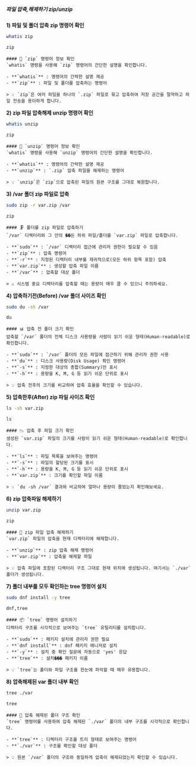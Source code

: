 ##### 파일 압축,해제하기 zip/unzip #####

**1) 파일 및 폴더 압축 zip 명령어 확인**

```bash
whatis zip
```

```tech
zip
```

```desc
#### 📖 `zip` 명령어 정보 확인
`whatis` 명령을 사용해 `zip` 명령어의 간단한 설명을 확인합니다.

- **`whatis`** : 명령어의 간략한 설명 제공
- **`zip`** : 파일 및 폴더를 압축하는 명령어

> 💡 `zip`은 여러 파일을 하나의 `.zip` 파일로 묶고 압축하여 저장 공간을 절약하고 파일 전송을 용이하게 합니다.
```

**2) zip 파일 압축해제 unzip 명령어 확인**

```bash
whatis unzip
```

```tech
zip
```

```desc
#### 📖 `unzip` 명령어 정보 확인
`whatis` 명령을 사용해 `unzip` 명령어의 간단한 설명을 확인합니다.

- **`whatis`** : 명령어의 간략한 설명 제공
- **`unzip`** : `.zip` 압축 파일을 해제하는 명령어

> 💡 `unzip`은 `zip`으로 압축된 파일의 원본 구조를 그대로 복원합니다.
```

**3) /var 폴더 zip 파일로 압축**

```bash
sudo zip -r var.zip /var
```

```tech
zip
```

```desc
#### 🗜️ 폴더를 zip 파일로 압축하기
`/var` 디렉터리와 그 안의 ��든 하위 파일/폴더를 `var.zip` 파일로 압축합니다.

- **`sudo`** : `/var` 디렉터리 접근에 관리자 권한이 필요할 수 있음
- **`zip`** : 압축 명령어
- **`-r`** : 지정된 디렉터리 내부를 재귀적으로(모든 하위 항목 포함) 압축
- **`var.zip`** : 생성할 압축 파일 이름
- **`/var`** : 압축할 대상 폴더

> ⚠️ 시스템 중요 디렉터리를 압축할 때는 용량이 매우 클 수 있으니 주의하세요.
```

**4) 압축하기전(Before) /var 폴더 사이즈 확인**

```bash
sudo du -sh /var
```

```tech
du
```

```desc
#### 📊 압축 전 폴더 크기 확인
압축할 `/var` 폴더의 전체 디스크 사용량을 사람이 읽기 쉬운 형태(Human-readable)로 확인합니다.

- **`sudo`** : `/var` 폴더의 모든 파일에 접근하기 위해 관리자 권한 사용
- **`du`** : 디스크 사용량(Disk Usage) 확인 명령어
- **`-s`** : 지정한 대상의 총합(Summary)만 표시
- **`-h`** : 용량을 K, M, G 등 읽기 쉬운 단위로 표시

> 💡 압축 전후의 크기를 비교하여 압축 효율을 확인할 수 있습니다.
```

**5) 압축한후(After) zip 파일 사이즈 확인**

```bash
ls -sh var.zip
```

```tech
ls
```

```desc
#### 📉 압축 후 파일 크기 확인
생성된 `var.zip` 파일의 크기를 사람이 읽기 쉬운 형태(Human-readable)로 확인합니다.

- **`ls`** : 파일 목록을 보여주는 명령어
- **`-s`** : 파일의 할당된 크기를 표시
- **`-h`** : 용량을 K, M, G 등 읽기 쉬운 단위로 표시
- **`var.zip`** : 크기를 확인할 파일 이름

> 💡 `du -sh /var` 결과와 비교하여 얼마나 용량이 줄었는지 확인해보세요.
```

**6) zip 압축파일 해제하기**

```bash
unzip var.zip
```

```tech
zip
```

```desc
#### 📂 zip 파일 압축 해제하기
`var.zip` 파일의 압축을 현재 디렉터리에 해제합니다.

- **`unzip`** : zip 압축 해제 명령어
- **`var.zip`** : 압축을 해제할 파일

> 💡 압축 파일에 포함된 디렉터리 구조 그대로 현재 위치에 생성됩니다. 여기서는 `./var` 폴더가 생성됩니다.
```

**7) 폴더 내부를 모두 확인하는 tree 명령어 설치**

```bash
sudo dnf install -y tree
```

```tech
dnf,tree
```

```desc
#### 📦 `tree` 명령어 설치하기
디렉터리 구조를 시각적으로 보여주는 `tree` 유틸리티를 설치합니다.

- **`sudo`** : 패키지 설치에 관리자 권한 필요
- **`dnf install`** : dnf 패키지 매니저로 설치
- **`-y`** : 설치 중 확인 질문에 자동으로 'yes' 응답
- **`tree`** : 설치��� 패키지 이름

> 💡 `tree`는 폴더와 파일 구조를 한눈에 파악할 때 매우 유용합니다.
```

**8) 압축해제된 var 폴더 내부 확인**

```bash
tree ./var
```

```tech
tree
```

```desc
#### 🌳 압축 해제된 폴더 구조 확인
`tree` 명령어를 사용하여 압축 해제된 `./var` 폴더의 내부 구조를 시각적으로 확인합니다.

- **`tree`** : 디렉터리 구조를 트리 형태로 보여주는 명령어
- **`./var`** : 구조를 확인할 대상 폴더

> 💡 원본 `/var` 폴더의 구조와 동일하게 압축이 해제되었는지 확인할 수 있습니다.
```
